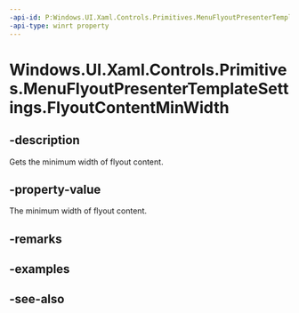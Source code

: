```yaml
---
-api-id: P:Windows.UI.Xaml.Controls.Primitives.MenuFlyoutPresenterTemplateSettings.FlyoutContentMinWidth
-api-type: winrt property
---
```


<!-- Property syntax
public double FlyoutContentMinWidth { get; }
-->

# Windows.UI.Xaml.Controls.Primitives.MenuFlyoutPresenterTemplateSettings.FlyoutContentMinWidth

## -description
Gets the minimum width of flyout content.



## -property-value
The minimum width of flyout content.

## -remarks

## -examples

## -see-also
